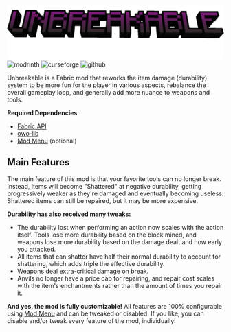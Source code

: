 ![img.png](title.png)
![modrinth](https://cdn.jsdelivr.net/npm/@intergrav/devins-badges@3/assets/cozy/available/modrinth_64h.png) ![curseforge](https://cdn.jsdelivr.net/npm/@intergrav/devins-badges@3/assets/cozy/available/curseforge_64h.png) ![github](https://cdn.jsdelivr.net/npm/@intergrav/devins-badges@3/assets/cozy/available/github_64h.png)

Unbreakable is a Fabric mod that reworks the item damage (durability) system to be more fun for the player in various
aspects, rebalance the overall gameplay loop, and generally add more nuance to weapons and tools.

**__Required Dependencies__**:

- [Fabric API](https://modrinth.com/mod/fabric-api)
- [owo-lib](https://modrinth.com/mod/owo-lib)
- [Mod Menu](https://modrinth.com/mod/modmenu) (optional)

## Main Features

The main feature of this mod is that your favorite tools can no longer break. Instead, items will become "Shattered" at
negative durability, getting progressively weaker as they're damaged and eventually becoming useless. Shattered items
can still be repaired, but it may be more expensive.

**Durability has also received many tweaks:**

- The durability lost when performing an action now scales with the action itself. Tools lose more durability based on
  the block mined, and weapons lose more durability based on the damage dealt and how early you attacked.
- All items that can shatter have half their normal durability to account for shattering, which adds triple the
  effective durability.
- Weapons deal extra-critical damage on break.
- Anvils no longer have a price cap for repairing, and repair cost scales with the item's enchantments rather than the
  amount of times you repair it.

**And yes, the mod is fully customizable!**
All features are 100% configurable using [Mod Menu](https://modrinth.com/mod/modmenu) and can be tweaked or disabled.
If you like, you can disable and/or tweak every feature of the mod, individually!
